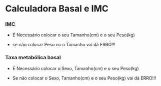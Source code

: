 # Calculadora Basal e IMC 

### IMC

- É Necessário colocar o seu Tamanho(cm) e o seu Peso(kg)

- se não colocar Peso ou o Tamanho vai dá ERRO!!!

### Taxa metabólica basal

- É Necessário colocar o Sexo, Tamanho(cm) e o seu Peso(kg)

- Se não colocar o Sexo, Tamanho(cm) e o seu Peso(kg) vai dá ERRO!!!
